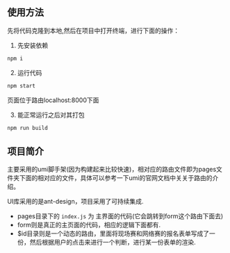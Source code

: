 ## 使用方法

先将代码克隆到本地,然后在项目中打开终端，进行下面的操作：

1. 先安装依赖
```js
npm i 
```
2. 运行代码
```js
npm start
```
页面位于路由localhost:8000下面

3. 能正常运行之后对其打包
```js
npm run build
```

## 项目简介
主要采用的umi脚手架(因为构建起来比较快速)，相对应的路由文件即为pages文件夹下面的相对应的文件，具体可以参考一下umi的官网文档中关关于路由的介绍。

UI库采用的是ant-design，项目采用了可持续集成.

- pages目录下的 `index.js` 为 主界面的代码(它会跳转到form这个路由下面去)
- form则是真正的主页面的代码，相应的逻辑下面都有.
- $id目录则是一个动态的路由，里面将现场赛和网络赛的报名表单写成了一份，然后根据用户的点击来进行一个判断，进行某一份表单的渲染.
